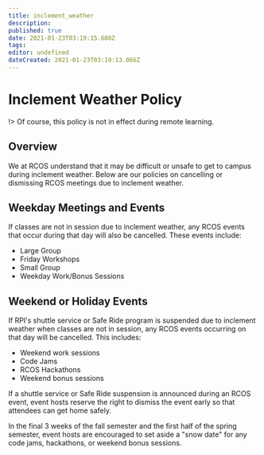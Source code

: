 ```yaml
---
title: inclement_weather
description: 
published: true
date: 2021-01-23T03:19:15.680Z
tags: 
editor: undefined
dateCreated: 2021-01-23T03:19:13.066Z
---
```


# Inclement Weather Policy

!> Of course, this policy is not in effect during remote learning.

## Overview

We at RCOS understand that it may be difficult or unsafe to get to campus during inclement weather. Below are our policies on cancelling or dismissing RCOS meetings due to inclement weather.

## Weekday Meetings and Events
If classes are not in session due to inclement weather, any RCOS events that occur during that day will also be cancelled. These events include:
- Large Group
- Friday Workshops
- Small Group
- Weekday Work/Bonus Sessions

<!-- > TODO: if large group is cancelled, should we postpone large group to next Friday or simply cancel and have the next large group be next month? Ideally if we postpone, we shouldn't postpone the same large group more than once -->

## Weekend or Holiday Events

If RPI's shuttle service or Safe Ride program is suspended due to inclement weather when classes are not in session, any RCOS events occurring on that day will be cancelled. This includes:
- Weekend work sessions
- Code Jams
- RCOS Hackathons
- Weekend bonus sessions

If a shuttle service or Safe Ride suspension is announced during an RCOS event, event hosts reserve the right to dismiss the event early so that attendees can get home safely.

In the final 3 weeks of the fall semester and the first half of the spring semester, event hosts are encouraged to set aside a "snow date" for any code jams, hackathons, or weekend bonus sessions.